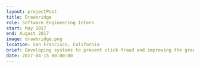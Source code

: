 ```yaml
---
layout: projectPost
title: Drawbridge
role: Software Engineering Intern
start: May 2017
end: August 2017
image: drawbridge.png
location: San Francisco, California
brief: Developing systems to prevent click fraud and improving the granularity of the bidding algorithms
date: 2017-04-15 00:00:00
---
```

